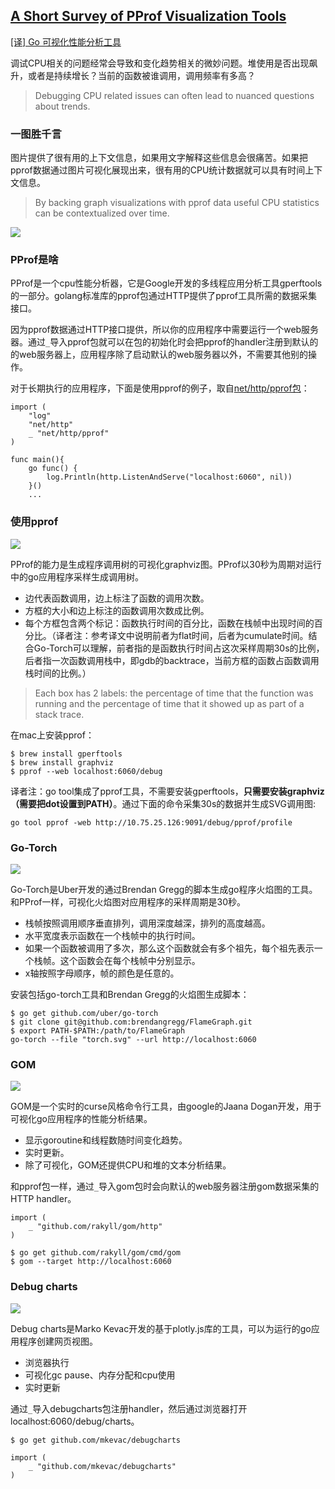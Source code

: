 ## [A Short Survey of PProf Visualization Tools](http://slcjordan.github.io/post/pprofsurvey/)

[\[译\] Go 可视化性能分析工具](https://segmentfault.com/r/1250000008552697?shareId=1210000008552698)

调试CPU相关的问题经常会导致和变化趋势相关的微妙问题。堆使用是否出现飙升，或者是持续增长？当前的函数被谁调用，调用频率有多高？

>Debugging CPU related issues can often lead to nuanced questions about trends.

### 一图胜千言
图片提供了很有用的上下文信息，如果用文字解释这些信息会很痛苦。如果把pprof数据通过图片可视化展现出来，很有用的CPU统计数据就可以具有时间上下文信息。

>By backing graph visualizations with pprof data useful CPU statistics can be contextualized over time.

![](A-Short-Survey-of-PProf-Visualization-Tools/fresco.jpg)

### PProf是啥
PProf是一个cpu性能分析器，它是Google开发的多线程应用分析工具gperftools的一部分。golang标准库的pprof包通过HTTP提供了pprof工具所需的数据采集接口。

因为pprof数据通过HTTP接口提供，所以你的应用程序中需要运行一个web服务器。通过`_`导入pprof包就可以在包的初始化时会把pprof的handler注册到默认的的web服务器上，应用程序除了启动默认的web服务器以外，不需要其他别的操作。

对于长期执行的应用程序，下面是使用pprof的例子，取自[net/http/pprof包](http://golang.org/pkg/net/http/pprof/)：
```golang
import (
    "log"
    "net/http"
    _ "net/http/pprof"
)

func main(){
    go func() {
        log.Println(http.ListenAndServe("localhost:6060", nil))
    }()
    ...
```

### 使用pprof
![](A-Short-Survey-of-PProf-Visualization-Tools/Agraphviz.png)

PProf的能力是生成程序调用树的可视化graphviz图。PProf以30秒为周期对运行中的go应用程序采样生成调用树。
* 边代表函数调用，边上标注了函数的调用次数。
* 方框的大小和边上标注的函数调用次数成比例。
* 每个方框包含两个标记：函数执行时间的百分比，函数在栈帧中出现时间的百分比。（译者注：参考译文中说明前者为flat时间，后者为cumulate时间。结合Go-Torch可以理解，前者指的是函数执行时间占这次采样周期30s的比例，后者指一次函数调用栈中，即gdb的backtrace，当前方框的函数占函数调用栈时间的比例。）

>Each box has 2 labels: the percentage of time that the function was running and the percentage of time that it showed up as part of a stack trace.

在mac上安装pprof：
```
$ brew install gperftools
$ brew install graphviz
$ pprof --web localhost:6060/debug
```

译者注：go tool集成了pprof工具，不需要安装gperftools，**只需要安装graphviz（需要把dot设置到PATH）**。通过下面的命令采集30s的数据并生成SVG调用图:
```
go tool pprof -web http://10.75.25.126:9091/debug/pprof/profile
```

### Go-Torch
![](A-Short-Survey-of-PProf-Visualization-Tools/torch.svg)

Go-Torch是Uber开发的通过Brendan Gregg的脚本生成go程序火焰图的工具。和PProf一样，可视化火焰图对应用程序的采样周期是30秒。
* 栈帧按照调用顺序垂直排列，调用深度越深，排列的高度越高。
* 水平宽度表示函数在一个栈帧中的执行时间。
* 如果一个函数被调用了多次，那么这个函数就会有多个祖先，每个祖先表示一个栈帧。这个函数会在每个栈帧中分别显示。
* x轴按照字母顺序，帧的颜色是任意的。

安装包括go-torch工具和Brendan Gregg的火焰图生成脚本：
```
$ go get github.com/uber/go-torch
$ git clone git@github.com:brendangregg/FlameGraph.git
$ export PATH-$PATH:/path/to/FlameGraph
go-torch --file "torch.svg" --url http://localhost:6060
```

### GOM
![](A-Short-Survey-of-PProf-Visualization-Tools/gom.png)

GOM是一个实时的curse风格命令行工具，由google的Jaana Dogan开发，用于可视化go应用程序的性能分析结果。
* 显示goroutine和线程数随时间变化趋势。
* 实时更新。
* 除了可视化，GOM还提供CPU和堆的文本分析结果。

和pprof包一样，通过`_`导入gom包时会向默认的web服务器注册gom数据采集的HTTP handler。
```
import (
    _ "github.com/rakyll/gom/http"
)

$ go get github.com/rakyll/gom/cmd/gom
$ gom --target http://localhost:6060
```

### Debug charts
![](A-Short-Survey-of-PProf-Visualization-Tools/debugcharts.png)

Debug charts是Marko Kevac开发的基于plotly.js库的工具，可以为运行的go应用程序创建网页视图。
* 浏览器执行
* 可视化gc pause、内存分配和cpu使用
* 实时更新

通过`_`导入debugcharts包注册handler，然后通过浏览器打开localhost:6060/debug/charts。
```
$ go get github.com/mkevac/debugcharts

import (
    _ "github.com/mkevac/debugcharts"
)
```



